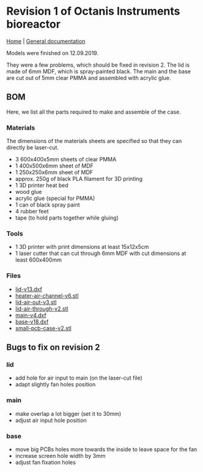 # Revision 1 of Octanis Instruments bioreactor

[Home](../../README.md) | [General documentation](./bioreactor.md)

Models were finished on 12.09.2019.

They were a few problems, which should be fixed in revision 2. The lid is made of 6mm MDF, which is spray-painted black. The main and the base are cut out of 5mm clear PMMA and assembled with acrylic glue.

## BOM

Here, we list all the parts required to make and assemble of the case.

### Materials

The dimensions of the materials sheets are specified so that they can directly be laser-cut.

- 3 600x400x5mm sheets of clear PMMA
- 1 400x500x6mm sheet of MDF
- 1 250x250x6mm sheet of MDF
- approx. 250g of black PLA filament for 3D printing
- 1 3D printer heat bed
- wood glue
- acrylic glue (special for PMMA)
- 1 can of black spray paint
- 4 rubber feet
- tape (to hold parts together while gluing)

### Tools

- 1 3D printer with print dimensions at least 15x12x5cm
- 1 laser cutter that can cut through 6mm MDF with cut dimensions at least 600x400mm

### Files

- [lid-v13.dxf](./exports/lid/mdf-6mm/dxf/lid-v13.dxf)
- [heater-air-channel-v6.stl](./exports/lid/heater-air-channel/stl/heater-air-channel-v6.stl)
- [lid-air-out-v3.stl](./exports/lid/heater-air-channel/stl/lid-air-out-v3.stl)
- [lid-air-through-v2.stl](./exports/lid/heater-air-channel/stl/lid-air-through-v2.stl)
- [main-v4.dxf](./exports/main/dxf/main-v4.dxf)
- [base-v18.dxf](./exports/base/5mm/dxf/base-v18.dxf)
- [small-pcb-case-v2.stl](./exports/base/small-pcb-case/STL/small-pcb-case-v2.stl)

## Bugs to fix on revision 2

### lid

- add hole for air input to main (on the laser-cut file)
- adapt slightly fan holes position

### main

- make overlap a lot bigger (set it to 30mm)
- adjust air input hole position

### base

- move big PCBs holes more towards the inside to leave space for the fan
- increase screen hole width by 3mm
- adjust fan fixation holes
